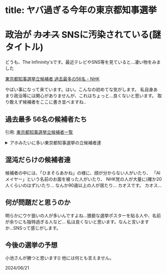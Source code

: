 # title: ヤバ過ぎる今年の東京都知事選挙

# 政治が ~~カオス~~ SNSに汚染されている(謎タイトル)

どうも、The Infininity'sです。最近テレビやSNS等を見ていると...凄い物をみました

[東京都知事選挙立候補者 過去最多の56名 - NHK](https://www3.nhk.or.jp/news/html/20240619/k10014485991000.html)

やばい事になって来ています。はい。こんなの初めてな気がします。
私自身あまり政治等には関心がありませんが、これはちょっと...良くないと思います。
取り敢えず候補者をここに書き並べますね..
## 過去最多 56名の候補者たち
引用: [東京都知事選挙立候補者一覧](https://r6tochijisen.metro.tokyo.lg.jp/governor/index.html)
<details>
<summary>アホみたいに多い東京都知事選挙の立候補者達</summary>
  <table class="tb-style03 scroll">
    <tbody>
      <tr>
        <th class="name" scope="col">立候補者氏名</th>
        <th class="name-kana" scope="col" style="width:9em;">ふりがな</th>
        <th class="party" scope="col">党派</th>
        <th class="address" scope="col">立候補者のウェブサイト等のアドレス</th>
        <th>備考</th>
      </tr>
      <tr>
        <td class="name">野間口翔</td>
        <td class="name-kana">のまぐちしょう</td>
        <td class="party">無所属</td>
        <td class="address">なし</td>
        <td></td>
      </tr>
      <tr>
        <td class="name">さわしげみ</td>
        <td class="name-kana">さわしげみ</td>
        <td class="party">無所属</td>
        <td class="address">
          <a href="https://saipon.jp/h/sawa/nobunaga" target="_blank"
            >https://saipon.jp/h/sawa/nobunaga</a>
        </td>
        <td></td>
      </tr>
      <tr>
        <td class="name">大和行男</td>
        <td class="name-kana">やまとゆきお</td>
        <td class="party">無所属</td>
        <td class="address">
          <a href="https://yamato-yukio.studio.site/" target="_blank"
            >https://yamato-yukio.studio.site/</a>
        </td>
        <td></td>
      </tr>
      <tr>
        <td class="name">木宮みつき</td>
        <td class="name-kana">きみやみつき</td>
        <td class="party">未来党</td>
        <td class="address">
          <a href="https://x.com/miraitou_honbu" target="_blank"
            >https://x.com/miraitou_honbu</a>
        </td>
        <td></td>
      </tr>
      <tr>
        <td class="name">小池ゆりこ</td>
        <td class="name-kana">こいけゆりこ</td>
        <td class="party">無所属</td>
        <td class="address">
          <a href="https://www.yuriko.or.jp/" target="_blank"
            >https://www.yuriko.or.jp/</a>
        </td>
        <td></td>
      </tr>
      <tr>
        <td class="name">うつみさとる</td>
        <td class="name-kana">うつみさとる</td>
        <td class="party">市民がつくる政治の会</td>
        <td class="address">
          <a href="https://go2senkyo.com/seijika/193748" target="_blank"
            >https://go2senkyo.com/seijika/193748</a>
        </td>
        <td></td>
      </tr>
      <tr>
        <td class="name">石丸伸二</td>
        <td class="name-kana">いしまるしんじ</td>
        <td class="party">無所属</td>
        <td class="address">
          <a href="https://ishimaru-shinji.com" target="_blank"
            >https://ishimaru-shinji.com</a>
        </td>
        <td></td>
      </tr>
      <tr>
        <td class="name">小野寺こうき</td>
        <td class="name-kana">おのでらこうき</td>
        <td class="party">忠臣蔵義士新党</td>
        <td class="address">
          <a href="https://onodera.akogishi.com" target="_blank"
            >https://onodera.akogishi.com</a>
        </td>
        <td></td>
      </tr>
      <tr>
        <td class="name">しんどう伸夫</td>
        <td class="name-kana">しんどうのぶお</td>
        <td class="party">お金をみんなへ　シン独立党</td>
        <td class="address">なし</td>
        <td></td>
      </tr>
      <tr>
        <td class="name">竹本秀之</td>
        <td class="name-kana">たけもとひでゆき</td>
        <td class="party">無所属</td>
        <td class="address">
          <a href="https://www.hideyukitakemoto.com" target="_blank"
            >https://www.hideyukitakemoto.com</a>
        </td>
        <td></td>
      </tr>
      <tr>
        <td class="name">桜井誠</td>
        <td class="name-kana">さくらいまこと</td>
        <td class="party">日本第一党</td>
        <td class="address">
          <a href="https://sakurai-makoto.jp/" target="_blank"
            >https://sakurai-makoto.jp/</a>
        </td>
        <td></td>
      </tr>
      <tr>
        <td class="name">ドクター・中松</td>
        <td class="name-kana">どくたーなかまつ</td>
        <td class="party">無所属</td>
        <td class="address">
          <a href="http://dr.nakamats.com" target="_blank"
            >http://dr.nakamats.com</a>
        </td>
        <td></td>
      </tr>
      <tr>
        <td class="name">安野たかひろ</td>
        <td class="name-kana">あんのたかひろ</td>
        <td class="party">無所属</td>
        <td class="address">
          <a href="https://takahiroanno.com" target="_blank"
            >https://takahiroanno.com</a>
        </td>
        <td></td>
      </tr>
      <tr>
        <td class="name">清水国明</td>
        <td class="name-kana">しみずくにあき</td>
        <td class="party">清水国明と東京都の安全な未来をつくる会</td>
        <td class="address">
          <a href="https://www.shimizu-kuniaki-tokyo.com/" target="_blank"
            >https://www.shimizu-kuniaki-tokyo.com/</a>
        </td>
        <td></td>
      </tr>
      <tr>
        <td class="name">ＡＩメイヤー</td>
        <td class="name-kana">えいあいめいやー</td>
        <td class="party">ＡＩ党</td>
        <td class="address">なし</td>
        <td></td>
      </tr>
      <tr>
        <td class="name">桑原まりこ</td>
        <td class="name-kana">くわはらまりこ</td>
        <td class="party">（略称）プリベントメディカル久米慶被害者の会</td>
        <td class="address">なし</td>
        <td>プリベントメディカル久米慶被害者の会及び創価学会撲滅党</td>
      </tr>
      <tr>
        <td class="name">ゴトウテルキ</td>
        <td class="name-kana">ごとうてるき</td>
        <td class="party">ラブ＆ピース党</td>
        <td class="address">
          <a href="https://gototeruki.net" target="_blank"
            >https://gototeruki.net</a>
        </td>
        <td></td>
      </tr>
      <tr>
        <td class="name">河合ゆうすけ</td>
        <td class="name-kana">かわいゆうすけ</td>
        <td class="party">ジョーカー議員と投票率を上げる会</td>
        <td class="address">
          <a href="https://kawai-yusuke.info" target="_blank"
            >https://kawai-yusuke.info</a>
        </td>
        <td></td>
      </tr>
      <tr>
        <td class="name">福本繁幸</td>
        <td class="name-kana">ふくもとしげゆき</td>
        <td class="party">無所属</td>
        <td class="address">
          <a href="https://福本繁幸.tokyo/" target="_blank"
            >https://福本繁幸.tokyo/</a>
        </td>
        <td></td>
      </tr>
      <tr>
        <td class="name">黒川あつひこ</td>
        <td class="name-kana">くろかわあつひこ</td>
        <td class="party">つばさの党</td>
        <td class="address">
          <a
            href="https://www.youtube.com/@user-zp4nl4ee3m?si=tjeEP9PIR6Gj-ZxQ"
            target="_blank"
            >https://www.youtube.com/@user-zp4nl4ee3m?si=tjeEP9PIR6Gj-ZxQ</a>
        </td>
        <td></td>
      </tr>
      <tr>
        <td class="name">桑島康文</td>
        <td class="name-kana">くわじまやすふみ</td>
        <td class="party">核融合党</td>
        <td class="address">
          <a href="https://www.kuwaj.com" target="_blank"
            >https://www.kuwaj.com</a>
        </td>
        <td></td>
      </tr>
      <tr>
        <td class="name">田母神としお</td>
        <td class="name-kana">たもがみとしお</td>
        <td class="party">無所属</td>
        <td class="address">
          <a href="https://www.tamogami-toshio.jp/" target="_blank"
            >https://www.tamogami-toshio.jp/</a>
        </td>
        <td></td>
      </tr>
      <tr>
        <td class="name">蓮舫</td>
        <td class="name-kana">れんほう</td>
        <td class="party">無所属</td>
        <td class="address">
          <a href="https://renho.jp" target="_blank"
            >https://renho.jp</a>
        </td>
        <td></td>
      </tr>
      <tr>
        <td class="name">ないとうひさお</td>
        <td class="name-kana">ないとうひさお</td>
        <td class="party">無所属</td>
        <td class="address">なし</td>
        <td></td>
      </tr>
      <tr>
        <td class="name">内野愛里</td>
        <td class="name-kana">うちのあいり</td>
        <td class="party">カワイイ私の政見放送を見てね</td>
        <td class="address">
          <a href="https://x.com/airiv0ice" target="_blank"
            >https://x.com/airiv0ice</a>
        </td>
        <td></td>
      </tr>
      <tr>
        <td class="name">石丸幸人</td>
        <td class="name-kana">いしまるゆきと</td>
        <td class="party">石丸幸人党</td>
        <td class="address">
          <a href="https://youtube.com/@ishimaruyukito" target="_blank"
            >https://youtube.com/@ishimaruyukito</a>
        </td>
        <td></td>
      </tr>
      <tr>
        <td class="name">尾関あゆみ</td>
        <td class="name-kana">おぜきあゆみ</td>
        <td class="party">ポーカー党</td>
        <td class="address">
          <a href="https://qr.paps.jp/Mnfuk" target="_blank"
            >https://qr.paps.jp/Mnfuk</a>
        </td>
        <td></td>
      </tr>
      <tr>
        <td class="name">小松けん</td>
        <td class="name-kana">こまつけん</td>
        <td class="party">ゴルフ党</td>
        <td class="address">
          <a href="https://golf-party.jp/" target="_blank"
            >https://golf-party.jp/</a>
        </td>
        <td></td>
      </tr>
      <tr>
        <td class="name">かがたたくじ</td>
        <td class="name-kana">かがたたくじ</td>
        <td class="party">覇王党</td>
        <td class="address">
          <a href="https://www.facebook.com/takuji.kagata" target="_blank"
            >https://www.facebook.com/takuji.kagata</a>
        </td>
        <td></td>
      </tr>
      <tr>
        <td class="name">福永かつや</td>
        <td class="name-kana">ふくながかつや</td>
        <td class="party">ＮＨＫから国民を守る党</td>
        <td class="address">
          <a href="https://www.syoha.jp/" target="_blank"
            >https://www.syoha.jp/</a>
        </td>
        <td></td>
      </tr>
      <tr>
        <td class="name">犬伏宏明</td>
        <td class="name-kana">いぬぶせひろあき</td>
        <td class="party">ＮＨＫから国民を守る党</td>
        <td class="address">
          <a href="https://www.syoha.jp/" target="_blank"
            >https://www.syoha.jp/</a>
        </td>
        <td></td>
      </tr>
      <tr>
        <td class="name">武内隆</td>
        <td class="name-kana">たけうちたかし</td>
        <td class="party">ＮＨＫから国民を守る党</td>
        <td class="address">
          <a href="https://www.syoha.jp/" target="_blank"
            >https://www.syoha.jp/</a>
        </td>
        <td></td>
      </tr>
      <tr>
        <td class="name">遠藤信一</td>
        <td class="name-kana">えんどうしんいち</td>
        <td class="party">ＮＨＫから国民を守る党</td>
        <td class="address">
          <a href="https://www.syoha.jp/" target="_blank"
            >https://www.syoha.jp/</a>
        </td>
        <td></td>
      </tr>
      <tr>
        <td class="name">上楽むねゆき</td>
        <td class="name-kana">じょうらくむねゆき</td>
        <td class="party">ＮＨＫから国民を守る党</td>
        <td class="address">
          <a href="https://www.syoha.jp/" target="_blank"
            >https://www.syoha.jp/</a>
        </td>
        <td></td>
      </tr>
      <tr>
        <td class="name">二宮大造</td>
        <td class="name-kana">にのみやたいぞう</td>
        <td class="party">ＮＨＫから国民を守る党</td>
        <td class="address">
          <a href="https://x.com/taizoninomiya" target="_blank"
            >https://x.com/taizoninomiya</a>
        </td>
        <td></td>
      </tr>
      <tr>
        <td class="name">中江ともや</td>
        <td class="name-kana">なかえともや</td>
        <td class="party">ＮＨＫから国民を守る党</td>
        <td class="address">
          <a href="https://www.syoha.jp/" target="_blank"
            >https://www.syoha.jp/</a>
        </td>
        <td></td>
      </tr>
      <tr>
        <td class="name">ふなはしゆめと</td>
        <td class="name-kana">ふなはしゆめと</td>
        <td class="party">ＮＨＫから国民を守る党</td>
        <td class="address">
          <a href="https://www.syoha.jp/" target="_blank"
            >https://www.syoha.jp/</a>
        </td>
        <td></td>
      </tr>
      <tr>
        <td class="name">山田信一</td>
        <td class="name-kana">やまだしんいち</td>
        <td class="party">ＮＨＫから国民を守る党</td>
        <td class="address">
          <a href="https://www.syoha.jp/" target="_blank"
            >https://www.syoha.jp/</a>
        </td>
        <td></td>
      </tr>
      <tr>
        <td class="name">加藤英明</td>
        <td class="name-kana">かとうひであき</td>
        <td class="party">ＮＨＫから国民を守る党</td>
        <td class="address">
          <a href="https://www.syoha.jp/" target="_blank"
            >https://www.syoha.jp/</a>
        </td>
        <td></td>
      </tr>
      <tr>
        <td class="name">草尾あつし</td>
        <td class="name-kana">くさおあつし</td>
        <td class="party">ＮＨＫから国民を守る党</td>
        <td class="address">
          <a href="https://www.syoha.jp/" target="_blank"
            >https://www.syoha.jp/</a>
        </td>
        <td></td>
      </tr>
      <tr>
        <td class="name">津村大作</td>
        <td class="name-kana">つむらだいさく</td>
        <td class="party">ＮＨＫから国民を守る党</td>
        <td class="address">
          <a href="https://www.syoha.jp" target="_blank"
            >https://www.syoha.jp</a>
        </td>
        <td></td>
      </tr>
      <tr>
        <td class="name">横山緑</td>
        <td class="name-kana">よこやまみどり</td>
        <td class="party">ＮＨＫから国民を守る党</td>
        <td class="address">
          <a href="https://www.syoha.jp/" target="_blank"
            >https://www.syoha.jp/</a>
        </td>
        <td></td>
      </tr>
      <tr>
        <td class="name">前田太一</td>
        <td class="name-kana">まえだたいち</td>
        <td class="party">ＮＨＫから国民を守る党</td>
        <td class="address">
          <a href="https://www.syoha.jp" target="_blank"
            >https://www.syoha.jp</a>
        </td>
        <td></td>
      </tr>
      <tr>
        <td class="name">みなみ俊輔</td>
        <td class="name-kana">みなみしゅんすけ</td>
        <td class="party">ＮＨＫから国民を守る党</td>
        <td class="address">
          <a href="https://www.syoha.jp" target="_blank"
            >https://www.syoha.jp</a>
        </td>
        <td></td>
      </tr>
      <tr>
        <td class="name">ふくはらしるび</td>
        <td class="name-kana">ふくはらしるび</td>
        <td class="party">ＮＨＫから国民を守る党</td>
        <td class="address">
          <a href="https://www.syoha.jp/" target="_blank"
            >https://www.syoha.jp/</a>
        </td>
        <td></td>
      </tr>
      <tr>
        <td class="name">木村よしたか</td>
        <td class="name-kana">きむらよしたか</td>
        <td class="party">ＮＨＫから国民を守る党</td>
        <td class="address">
          <a href="https://www.syoha.jp" target="_blank"
            >https://www.syoha.jp</a>
        </td>
        <td></td>
      </tr>
      <tr>
        <td class="name">三輪陽一</td>
        <td class="name-kana">みわよういち</td>
        <td class="party">ＮＨＫから国民を守る党</td>
        <td class="address">
          <a href="https://www.syoha.jp" target="_blank"
            >https://www.syoha.jp</a>
        </td>
        <td></td>
      </tr>
      <tr>
        <td class="name">松尾芳治</td>
        <td class="name-kana">まつおよしはる</td>
        <td class="party">ＮＨＫから国民を守る党</td>
        <td class="address">
          <a href="https://www.syoha.jp/" target="_blank"
            >https://www.syoha.jp/</a>
        </td>
        <td></td>
      </tr>
      <tr>
        <td class="name">ホカリジン</td>
        <td class="name-kana">ほかりじん</td>
        <td class="party">無所属</td>
        <td class="address">なし</td>
        <td></td>
      </tr>
      <tr>
        <td class="name">小林弘</td>
        <td class="name-kana">こばやしひろし</td>
        <td class="party">無所属</td>
        <td class="address">なし</td>
        <td></td>
      </tr>
      <tr>
        <td class="name">加藤健一郎</td>
        <td class="name-kana">かとうけんいちろう</td>
        <td class="party">無所属</td>
        <td class="address">なし</td>
        <td></td>
      </tr>
      <tr>
        <td class="name">ひまそらあかね</td>
        <td class="name-kana">ひまそらあかね</td>
        <td class="party">無所属</td>
        <td class="address">
          <a href="https://twitter.com/himasoraakane/" target="_blank"
            >https://twitter.com/himasoraakane/</a>
        </td>
        <td></td>
      </tr>
      <tr>
        <td class="name">向後真徳</td>
        <td class="name-kana">こうごまさのり</td>
        <td class="party">無所属</td>
        <td class="address">
          <a href="https://twitter.com/KohgoMasanori" target="_blank"
            >https://twitter.com/KohgoMasanori</a>
        </td>
        <td></td>
      </tr>
      <tr>
        <td class="name">うしくぼのぶお</td>
        <td class="name-kana">うしくぼのぶお</td>
        <td class="party">無所属</td>
        <td class="address">なし</td>
        <td></td>
      </tr>
      <tr>
        <td class="name">古田真</td>
        <td class="name-kana">ふるたまこと</td>
        <td class="party">（略称）土頭を働かし最高裁裁判官５人を弾劾する党</td>
        <td class="address">
          <a
            href="https://blog.goo.ne.jp/furutamakotohiraokatensei"
            target="_blank"
            >https://blog.goo.ne.jp/furutamakotohiraokatensei</a>
        </td>
        <td>
          土頭を働かし最高裁裁判官５人を弾劾する党　身体から地頭へ人の増える会
        </td>
      </tr>
      <tr>
        <td class="name">アキノリ将軍未満</td>
        <td class="name-kana">あきのりしょうぐんみまん</td>
        <td class="party">ネオ幕府アキノリ党</td>
        <td class="address">
          <a href="https://neobakufu.tumblr.com/" target="_blank"
            >https://neobakufu.tumblr.com/</a>
        </td>
        <td></td>
      </tr>
    </tbody>
</table>
</details>

## 混沌だらけの候補者達

候補者の中には、「ひまそらあかね」の様に、顔が分からない人がいたり、
「AIメイヤー」という名前のお面を被った人がいたり、
NHK党の人が大量に(確か20人くらいのはず)いたり...
なんか90歳以上の人が居たり...
カオスです。
カオス...

## 何が問題だと思うのか

明らかにウケ狙いの人が多いんですよね...猥褻な選挙ポスターを貼る人や、名前が余りにも独特過ぎる人など...
私は良くないと思います。なんと言いますか...SNSって感じがします。

## 今後の選挙の予想
小池さんが勝つと思います()
他には何とも言えません。

<date>2024/06/21</date>

